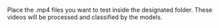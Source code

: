 Place the .mp4 files you want to test inside the designated folder. These videos will be processed and classified by the models.
